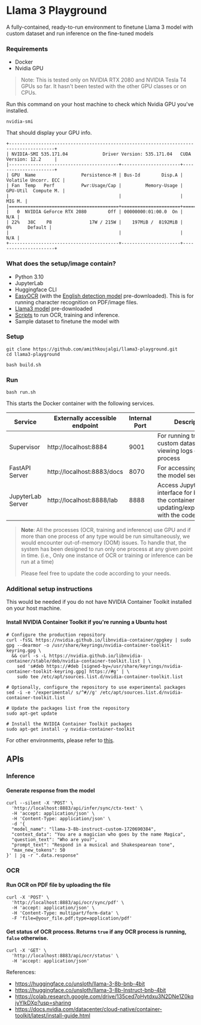 # Llama 3 Playground

A fully-contained, ready-to-run environment to finetune Llama 3 model with custom dataset and run inference on the
fine-tuned models

### Requirements

- Docker
- Nvidia GPU

> Note: This is tested only on NVIDIA RTX 2080 and NVIDIA Tesla T4 GPUs so far. It hasn't been tested with the other GPU
> classes or on CPUs.


Run this command on your host machine to check which Nvidia GPU you've installed.

```shell
nvidia-smi
```

That should display your GPU info.

```shell
+---------------------------------------------------------------------------------------+
| NVIDIA-SMI 535.171.04             Driver Version: 535.171.04   CUDA Version: 12.2     |
|-----------------------------------------+----------------------+----------------------+
| GPU  Name                 Persistence-M | Bus-Id        Disp.A | Volatile Uncorr. ECC |
| Fan  Temp   Perf          Pwr:Usage/Cap |         Memory-Usage | GPU-Util  Compute M. |
|                                         |                      |               MIG M. |
|=========================================+======================+======================|
|   0  NVIDIA GeForce RTX 2080        Off | 00000000:01:00.0  On |                  N/A |
| 22%   38C    P8              17W / 215W |    197MiB /  8192MiB |      0%      Default |
|                                         |                      |                  N/A |
+-----------------------------------------+----------------------+----------------------+
```

### What does the setup/image contain?

- Python 3.10
- JupyterLab
- Huggingface CLI
- [EasyOCR](https://github.com/JaidedAI/EasyOCR) (with
  the [English detection model](https://www.jaided.ai/easyocr/modelhub/) pre-downloaded). This is for running
  character recognition on PDF/image files.
- [Llama3 model](https://huggingface.co/unsloth/llama-3-8b-Instruct-bnb-4bit) pre-downloaded
- [Scripts](https://github.com/amithkoujalgi/llama3-playground/tree/main/core) to run OCR, training and inference.
- Sample dataset to finetune the model with

### Setup

```shell
git clone https://github.com/amithkoujalgi/llama3-playground.git
cd llama3-playground

bash build.sh
```

### Run

```shell
bash run.sh
```

This starts the Docker container with the following services.

| Service           | Externally accessible endpoint | Internal Port | Description                                                                                     |
|-------------------|--------------------------------|---------------|-------------------------------------------------------------------------------------------------|
| Supervisor        | http://localhost:8884          | 9001          | For running training on custom dataset and viewing logs of trainer process                      |
| FastAPI Server    | http://localhost:8883/docs     | 8070          | For accessing APIs of the model server                                                          |
| JupyterLab Server | http://localhost:8888/lab      | 8888          | Access JupyterLab interface for browsing the container and updating/experimenting with the code |

> **Note**:
> All the processes (OCR, training and inference) use GPU and if more than one process of any type would be run
> simultaneously, we would encounter out-of-memory (OOM) issues.
> To handle that, the system has been designed to run only one process at any given point in time. (i.e., Only one
> instance of OCR or training or inference can be run at a time)
>
> Please feel free to update the code according to your needs.

### Additional setup instructions

This would be needed if you do not have NVIDIA Container Toolkit installed on your host machine.

#### Install NVIDIA Container Toolkit if you're running a Ubuntu host

```shell
# Configure the production repository
curl -fsSL https://nvidia.github.io/libnvidia-container/gpgkey | sudo gpg --dearmor -o /usr/share/keyrings/nvidia-container-toolkit-keyring.gpg \
  && curl -s -L https://nvidia.github.io/libnvidia-container/stable/deb/nvidia-container-toolkit.list | \
    sed 's#deb https://#deb [signed-by=/usr/share/keyrings/nvidia-container-toolkit-keyring.gpg] https://#g' | \
    sudo tee /etc/apt/sources.list.d/nvidia-container-toolkit.list

# Optionally, configure the repository to use experimental packages
sed -i -e '/experimental/ s/^#//g' /etc/apt/sources.list.d/nvidia-container-toolkit.list

# Update the packages list from the repository
sudo apt-get update

# Install the NVIDIA Container Toolkit packages
sudo apt-get install -y nvidia-container-toolkit
```

For other environments, please refer
to [this](https://docs.nvidia.com/datacenter/cloud-native/container-toolkit/latest/install-guide.html).

## APIs

### Inference

#### Generate response from the model

```shell
curl --silent -X 'POST' \
  'http://localhost:8883/api/infer/sync/ctx-text' \
  -H 'accept: application/json' \
  -H 'Content-Type: application/json' \
  -d '{
  "model_name": "llama-3-8b-instruct-custom-1720690384",
  "context_data": "You are a magician who goes by the name Magica",
  "question_text": "Who are you?",
  "prompt_text": "Respond in a musical and Shakespearean tone",
  "max_new_tokens": 50
}' | jq -r ".data.response"
```

### OCR

#### Run OCR on PDF file by uploading the file

```shell
curl -X 'POST' \
  'http://localhost:8883/api/ocr/sync/pdf' \
  -H 'accept: application/json' \
  -H 'Content-Type: multipart/form-data' \
  -F 'file=@your_file.pdf;type=application/pdf'
```

#### Get status of OCR process. Returns `true` if any OCR process is running, `false` otherwise.

```shell
curl -X 'GET' \
  'http://localhost:8883/api/ocr/status' \
  -H 'accept: application/json'
```

References:

- https://huggingface.co/unsloth/llama-3-8b-bnb-4bit
- https://huggingface.co/unsloth/llama-3-8b-Instruct-bnb-4bit
- https://colab.research.google.com/drive/135ced7oHytdxu3N2DNe1Z0kqjyYIkDXp?usp=sharing
- https://docs.nvidia.com/datacenter/cloud-native/container-toolkit/latest/install-guide.html
